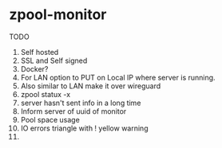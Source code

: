 # zpool-monitor


TODO
1. Self hosted
2. SSL and Self signed
3. Docker?
4. For LAN option to PUT on Local IP where server is running.
5. Also similar to LAN make it over wireguard
6. zpool statux -x
7. server hasn't sent info in a long time
8. Inform server of uuid of monitor
9. Pool space usage
10. IO errors triangle with ! yellow warning
11. 
